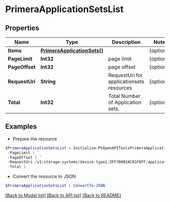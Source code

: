 # PrimeraApplicationSetsList
## Properties

Name | Type | Description | Notes
------------ | ------------- | ------------- | -------------
**Items** | [**PrimeraApplicationSets[]**](PrimeraApplicationSets.md) |  | [optional] 
**PageLimit** | **Int32** | page limit | [optional] 
**PageOffset** | **Int32** | page offset | [optional] 
**RequestUri** | **String** | RequestUri for applicationsets resources | [optional] 
**Total** | **Int32** | Total Number of Application sets. | [optional] 

## Examples

- Prepare the resource
```powershell
$PrimeraApplicationSetsList = Initialize-PSOpenAPIToolsPrimeraApplicationSetsList  -Items null `
 -PageLimit 1 `
 -PageOffset 1 `
 -RequestUri /v1/storage-systems/device-type1/2FF70002AC01F0FF/applicationsets `
 -Total 1
```

- Convert the resource to JSON
```powershell
$PrimeraApplicationSetsList | ConvertTo-JSON
```

[[Back to Model list]](../README.md#documentation-for-models) [[Back to API list]](../README.md#documentation-for-api-endpoints) [[Back to README]](../README.md)

